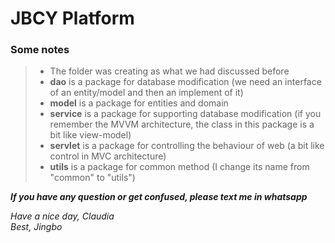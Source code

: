 # JBCY Platform
### Some notes

> * The folder was creating as what we had discussed before
> * **dao** is a package for database modification (we need an interface of an entity/model and then an implement of it)
> * **model** is a package for entities and domain
> * **service** is a package for supporting database modification (if you remember the MVVM architecture, the class in this package is a bit like view-model)
> * **servlet** is a package for controlling the behaviour of web (a bit like control in MVC architecture)
> * **utils** is a package for common method (I change its name from "common" to "utils")

***If you have any question or get confused, please text me in whatsapp***

*Have a nice day, Claudia*   
*Best, Jingbo*
